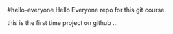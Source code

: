 #hello-everyone
Hello Everyone repo for this git course.

this is the first time project on github
...

